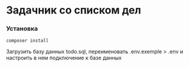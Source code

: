 # Задачник со списком дел

### Установка
```code
composer install
```

Загрузить базу данных todo.sql, переименовать .env.exemple > .env и настроить в нем подключение к базе данных
